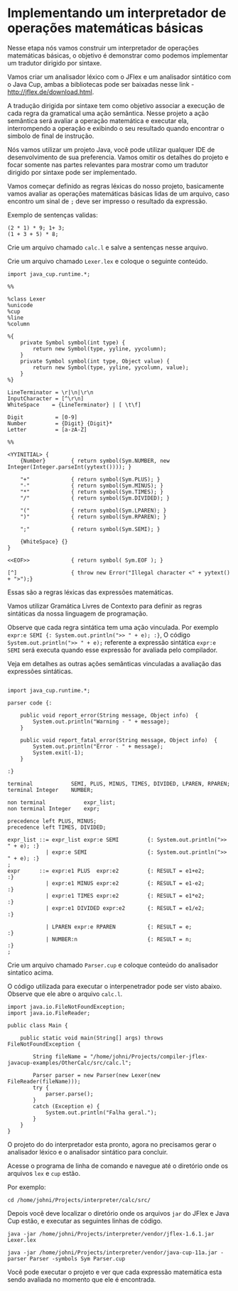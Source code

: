 Implementando um interpretador de operações matemáticas básicas
======

Nesse etapa nós vamos construir um interpretador de operações matemáticas básicas, o objetivo é demonstrar como podemos implementar um tradutor dirigido por sintaxe.

Vamos criar um analisador léxico com o JFlex e um analisador sintático com o Java Cup, ambas a bibliotecas pode ser baixadas nesse link - http://jflex.de/download.html. 

A tradução dirigida por sintaxe tem como objetivo associar a execução de cada regra da gramatical uma ação semântica. Nesse projeto a ação semântica será avaliar a operação matemática e executar ela, interrompendo a operação e exibindo o seu resultado quando encontrar o simbolo de final de instrução.

Nós vamos utilizar um projeto Java, você pode utilizar qualquer IDE de desenvolvimento de sua preferencia. Vamos omitir os detalhes do projeto e focar somente nas partes relevantes para mostrar como um tradutor dirigido por sintaxe pode ser implementado.

Vamos começar definido as regras léxicas do nosso projeto, basicamente vamos avaliar as operações matemáticas básicas lidas de um arquivo, caso encontro um sinal de `;` deve ser impresso o resultado da expressão.

Exemplo de sentenças validas:

```
(2 * 1) * 9; 1+ 3;
(1 + 3 + 5) * 8;
```

Crie um arquivo chamado `calc.l` e salve a sentenças nesse arquivo.

Crie um arquivo chamado `Lexer.lex` e coloque o seguinte conteúdo.

```
import java_cup.runtime.*;

%%

%class Lexer
%unicode
%cup
%line
%column

%{
    private Symbol symbol(int type) {
        return new Symbol(type, yyline, yycolumn);
    }
    private Symbol symbol(int type, Object value) {
        return new Symbol(type, yyline, yycolumn, value);
    }
%}

LineTerminator = \r|\n|\r\n
InputCharacter = [^\r\n]
WhiteSpace    = {LineTerminator} | [ \t\f]

Digit          = [0-9]
Number         = {Digit} {Digit}*
Letter         = [a-zA-Z] 

%%

<YYINITIAL> { 
    {Number}        { return symbol(Sym.NUMBER, new Integer(Integer.parseInt(yytext()))); }
   
    "+"             { return symbol(Sym.PLUS); }    
    "-"             { return symbol(Sym.MINUS); }
    "*"             { return symbol(Sym.TIMES); }
    "/"             { return symbol(Sym.DIVIDED); }
    
    "("             { return symbol(Sym.LPAREN); }
    ")"             { return symbol(Sym.RPAREN); }
        
    ";"             { return symbol(Sym.SEMI); }

    {WhiteSpace} {}
}

<<EOF>>             { return symbol( Sym.EOF ); }

[^]                 { throw new Error("Illegal character <" + yytext() + ">");}
```

Essas são a regras léxicas das expressões matemáticas.

Vamos utilizar Gramática Livres de Contexto para definir as regras sintáticas da nossa linguagem de programação.

Observe que cada regra sintática tem uma ação vinculada. Por exemplo `expr:e SEMI {: System.out.println(">> " + e); :}`, O código `System.out.println(">> " + e);` referente a expressão sintática `expr:e SEMI` será executa quando esse expressão for avaliada pelo compilador. 

Veja em detalhes as outras ações semânticas vinculadas a avaliação das expressões sintáticas.

```

import java_cup.runtime.*;

parser code {:
    
    public void report_error(String message, Object info)  {
        System.out.println("Warning - " + message);
    }
    
    public void report_fatal_error(String message, Object info)  {
        System.out.println("Error - " + message);
        System.exit(-1);
    }

:}

terminal            SEMI, PLUS, MINUS, TIMES, DIVIDED, LPAREN, RPAREN;
terminal Integer    NUMBER;        

non terminal            expr_list;
non terminal Integer    expr;

precedence left PLUS, MINUS;
precedence left TIMES, DIVIDED;

expr_list ::= expr_list expr:e SEMI         {: System.out.println(">> " + e); :}
            | expr:e SEMI                   {: System.out.println(">> " + e); :}
;
expr      ::= expr:e1 PLUS  expr:e2         {: RESULT = e1+e2;       :}
            | expr:e1 MINUS expr:e2         {: RESULT = e1-e2;       :}
            | expr:e1 TIMES expr:e2         {: RESULT = e1*e2;       :}
            | expr:e1 DIVIDED expr:e2       {: RESULT = e1/e2;       :}
                     
            | LPAREN expr:e RPAREN          {: RESULT = e;           :}
            | NUMBER:n                      {: RESULT = n;           :}
;
```

Crie um arquivo chamado `Parser.cup` e coloque conteúdo do analisador sintatico acima.

O código utilizada para executar o interpenetrador pode ser visto abaixo. Observe que ele abre o arquivo `calc.l`.

``` 
import java.io.FileNotFoundException;
import java.io.FileReader;

public class Main {

    public static void main(String[] args) throws FileNotFoundException {
        
        String fileName = "/home/johni/Projects/compiler-jflex-javacup-examples/OtherCalc/src/calc.l";  

        Parser parser = new Parser(new Lexer(new FileReader(fileName)));
        try {
            parser.parse();
        }       
        catch (Exception e) {
            System.out.println("Falha geral.");
        }
    }
}
```

O projeto do do interpretador esta pronto, agora no precisamos gerar o analisador léxico e o analisador sintático para concluir.

Acesse o programa de linha de comando e navegue até o diretório onde os arquivos `lex` e `cup`  estão.

Por exemplo:

```
cd /home/johni/Projects/interpreter/calc/src/
```

Depois você deve localizar o diretório onde os arquivos `jar` do JFlex e Java Cup estão, e executar as seguintes linhas de código.

```
java -jar /home/johni/Projects/interpreter/vendor/jflex-1.6.1.jar Lexer.lex

java -jar /home/johni/Projects/interpreter/vendor/java-cup-11a.jar -parser Parser -symbols Sym Parser.cup
```

Você pode executar o projeto e ver que cada expressão matemática esta sendo avaliada no momento que ele é encontrada. 